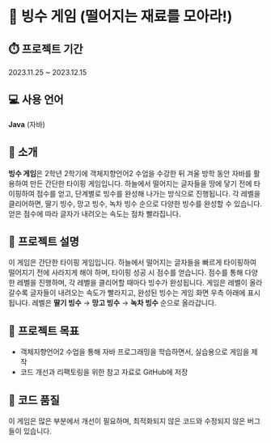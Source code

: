 # 🍧 빙수 게임 (떨어지는 재료를 모아라!)

## ⏱️ 프로젝트 기간
2023.11.25 ~ 2023.12.15

## 💻 사용 언어
**Java** (자바)

## 🍓 소개
**빙수 게임**은 2학년 2학기에 객체지향언어2 수업을 수강한 뒤 겨울 방학 동안 자바를 활용하여 만든 간단한 타이핑 게임입니다. 하늘에서 떨어지는 글자들을 땅에 닿기 전에 타이핑하여 점수를 얻고, 단계별로 빙수를 완성해 나가는 방식으로 진행됩니다. 각 레벨을 클리어하면, 딸기 빙수, 망고 빙수, 녹차 빙수 순으로 다양한 빙수를 완성할 수 있습니다. 얻은 점수에 따라 글자가 내려오는 속도는 점차 빨라집니다.

## 🥭 프로젝트 설명
이 게임은 간단한 타이핑 게임입니다. 하늘에서 떨어지는 글자들을 빠르게 타이핑하여 떨어지기 전에 사라지게 해야 하며, 타이핑 성공 시 점수를 얻습니다. 점수를 통해 다양한 레벨을 진행하며, 각 레벨을 클리어할 때마다 빙수가 완성됩니다.
게임은 레벨이 올라갈수록 글자들이 내려오는 속도가 빨라지고, 완성된 빙수는 게임 화면 우측 아래에 표시됩니다. 레벨은 **딸기 빙수** → **망고 빙수** → **녹차 빙수** 순으로 올라갑니다.

## 🎯 프로젝트 목표
- 객체지향언어2 수업을 통해 자바 프로그래밍을 학습하면서, 실습용으로 게임을 제작
- 코드 개선과 리팩토링을 위한 참고 자료로 GitHub에 저장

## 🚨 코드 품질
이 게임은 많은 부분에서 개선이 필요하며, 최적화되지 않은 코드와 수정되지 않은 버그들이 있습니다.
